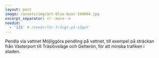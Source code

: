 ```yaml
---
layout: post
image: /assets/img/art-blue-boat-194094.jpg
excerpt_separator: <!--more-->
needid:
  - '125' # /needs/för-trångt-på-tåget'
---
```

Pendla via vattnet <!--more-->
Möjliggöra pendling på vattnet, till exempel på sträckan från Västerport till Träslövsläge och Getterön, för att minska trafiken i staden.
